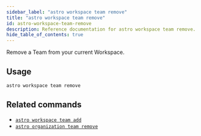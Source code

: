 ```yaml
---
sidebar_label: "astro workspace team remove"
title: "astro workspace team remove"
id: astro-workspace-team-remove
description: Reference documentation for astro workspace team remove.
hide_table_of_contents: true
---
```


Remove a Team from your current Workspace. 

## Usage

```sh
astro workspace team remove
```

## Related commands

- [`astro workspace team add`](cli/astro-workspace-team-add.md)
- [`astro organization team remove`](cli/astro-organization-team-remove.md)

